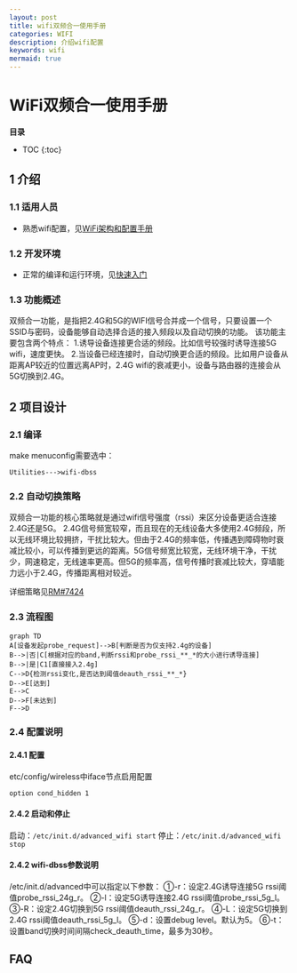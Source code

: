 ```yaml
---
layout: post
title: wifi双频合一使用手册
categories: WIFI
description: 介绍wifi配置
keywords: wifi
mermaid: true
---
```

# WiFi双频合一使用手册

**目录**
* TOC
{:toc}

## 1 介绍

### 1.1 适用人员

 - 熟悉wifi配置，见[WiFi架构和配置手册](https://siflower.github.io/2020/08/12/wifi_architecture_and_configuration_manual/)

### 1.2 开发环境

 - 正常的编译和运行环境，见[快速入门](https://siflower.github.io/2020/08/05/quick_start/)

### 1.3 功能概述

双频合一功能，是指把2.4G和5G的WIFI信号合并成一个信号，只要设置一个SSID与密码，设备能够自动选择合适的接入频段以及自动切换的功能。
该功能主要包含两个特点：
1.诱导设备连接更合适的频段。比如信号较强时诱导连接5G wifi，速度更快。
2.当设备已经连接时，自动切换更合适的频段。比如用户设备从距离AP较近的位置远离AP时，2.4G wifi的衰减更小，设备与路由器的连接会从5G切换到2.4G。

## 2 项目设计

### 2.1 编译

make menuconfig需要选中：
```
Utilities--->wifi-dbss
```


### 2.2 自动切换策略

双频合一功能的核心策略就是通过wifi信号强度（rssi）来区分设备更适合连接2.4G还是5G。
2.4G信号频宽较窄，而且现在的无线设备大多使用2.4G频段，所以无线环境比较拥挤，干扰比较大。但由于2.4G的频率低，传播遇到障碍物时衰减比较小，可以传播到更远的距离。5G信号频宽比较宽，无线环境干净，干扰少，网速稳定，无线速率更高。但5G的频率高，信号传播时衰减比较大，穿墙能力远小于2.4G，传播距离相对较近。

详细策略见[RM#7424](http://redmine.siflower.cn/redmine/issues/7424)

### 2.3 流程图

```mermaid
graph TD
A[设备发起probe_request]-->B[判断是否为仅支持2.4g的设备]
B-->|否|C[根据对应的band,判断rssi和probe_rssi_**_*的大小进行诱导连接]
B-->|是|C1[直接接入2.4g]
C-->D{检测rssi变化,是否达到阈值deauth_rssi_**_*}
D-->E[达到]
E-->C
D-->F[未达到]
F-->D
```

### 2.4 配置说明

#### 2.4.1 配置

etc/config/wireless中iface节点启用配置
```
option cond_hidden 1
```

#### 2.4.2 启动和停止

 启动：```/etc/init.d/advanced_wifi start```
 停止：```/etc/init.d/advanced_wifi stop```

#### 2.4.2 wifi-dbss参数说明

/etc/init.d/advanced中可以指定以下参数：
①-r：设定2.4G诱导连接5G rssi阈值probe_rssi_24g_r。
②-l：设定5G诱导连接2.4G rssi阈值probe_rssi_5g_l。
③-R：设定2.4G切换到5G rssi阈值deauth_rssi_24g_r。
④-L：设定5G切换到2.4G rssi阈值deauth_rssi_5g_l。
⑤-d：设置debug level。默认为5。
⑥-t：设置band切换时间间隔check_deauth_time，最多为30秒。

## FAQ